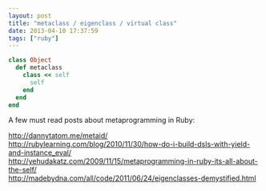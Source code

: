 ```yaml
---
layout: post
title: "metaclass / eigenclass / virtual class"
date: 2013-04-10 17:37:59
tags: ["ruby"]
---
```


```ruby
class Object
  def metaclass
    class << self
      self 
    end
  end
end
```

A few must read posts about metaprogramming in Ruby:

<http://dannytatom.me/metaid/>   
<http://rubylearning.com/blog/2010/11/30/how-do-i-build-dsls-with-yield-and-instance_eval/>   
<http://yehudakatz.com/2009/11/15/metaprogramming-in-ruby-its-all-about-the-self/>   
<http://madebydna.com/all/code/2011/06/24/eigenclasses-demystified.html>   
